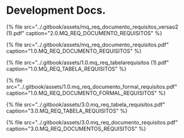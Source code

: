 # Development Docs.

{% file src="../.gitbook/assets/mq\_req\_documento\_requisitos\_versao2 \(1\).pdf" caption="2.0.MQ\_REQ\_DOCUMENTO\_REQUISITOS" %}

{% file src="../.gitbook/assets/mq\_req\_documento\_requisitos.pdf" caption="1.0.MQ\_REQ\_DOCUMENTO\_REQUISITOS" %}

{% file src="../.gitbook/assets/1.0.mq\_req\_tabelarequisitos \(1\).pdf" caption="1.0.MQ\_REQ\_TABELA\_REQUISITOS" %}

{% file src="../.gitbook/assets/1.0.mq\_req\_documento\_formal\_requisitos.pdf" caption="1.0.MQ\_REQ\_DOCUMENTO\_FORMAL\_REQUISITOS" %}

{% file src="../.gitbook/assets/3.0.mq\_req\_tabela\_requisitos.pdf" caption="3.0.MQ\_REQ\_TABELA\_REQUISITOS" %}

{% file src="../.gitbook/assets/3.0.mq\_req\_documento\_requisitos.pdf" caption="3.0.MQ\_REQ\_DOCUMENTOS\_REQUISITOS" %}

